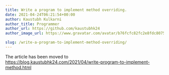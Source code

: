 ```yaml
---
title: Write a program to implement method overriding.
date: 2021-04-24T06:21:54+00:00
author: Kaustubh Kulkarni
author_title: Programmer
author_url: https://github.com/kaustubhk24
author_image_url: https://www.gravatar.com/avatar/b76fcfc82fc2e8fdc8075636f1735f61?s=200

slug: /write-a-program-to-implement-method-overriding/
---
```

The article has been moved to https://blog.kaustubhk24.com/2021/04/write-program-to-implement-method.html